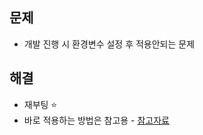 ## 문제
- 개발 진행 시 환경변수 설정 후 적용안되는 문제

## 해결
- 재부팅 ⭐
- 바로 적용하는 방법은 참고용 - [참고자료](https://iteastory.com/121)
